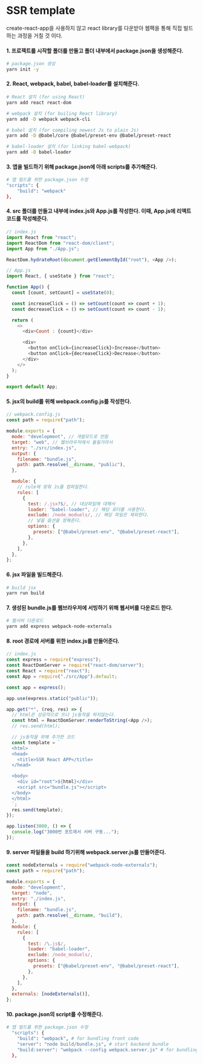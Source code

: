 SSR template
============
create-react-app을 사용하지 않고 react library를 다운받아 웹팩을 통해 직접 빌드하는 과정을 거칠 것 이다.  
  
  
#### 1. 프로젝트를 시작할 폴더를 만들고 폴더 내부에서 package.json을 생성해준다.

```bash
# package.json 생성
yarn init -y
```

#### 2. React, webpack, babel, babel-loader를 설치해준다.
```bash
# React 설치 (for using React)
yarn add react react-dom

# webpack 설치 (for builing React library)
yarn add -D webpack webpack-cli

# babel 설치 (for compiling newest Js to plain Js)
yarn add -D @babel/core @babel/preset-env @babel/preset-react

# babel-loader 설치 (for linking babel-webpack)
yarn add -D babel-loader
```

#### 3. 앱을 빌드하기 위해 package.json에 아래 scripts를 추가해준다.
```bash
# 앱 빌드를 위한 package.json 수정
"scripts": {
    "build": "webpack"
},
```

#### 4. src 폴더를 만들고 내부에 index.js와 App.js를 작성한다. 이때, App.js에 리액트 코드를 작성해준다.
```javascript
// index.js
import React from "react";
import ReactDom from "react-dom/client";
import App from "./App.js";

ReactDom.hydrateRoot(document.getElementById("root"), <App />);
```
```javascript
// App.js
import React, { useState } from "react";

function App() {
  const [count, setCount] = useState(0);

  const increaseClick = () => setCount(count => count + 1);
  const decreaseClick = () => setCount(count => count - 1);

  return (
    <>
      <div>Count : {count}</div>

      <div>
        <button onClick={increaseClick}>Increase</button>
        <button onClick={decreaseClick}>Decrease</button>
      </div>
    </>
  );
}

export default App;
```

#### 5. jsx의 build를 위해 webpack.config.js를 작성한다.
```javascript
// webpack.config.js
const path = require("path");

module.exports = {
  mode: "development", // 개발모드로 만듬
  target: "web", // 웹브라우저에서 돌릴거라서
  entry: "./src/index.js",
  output: {
    filename: "bundle.js",
    path: path.resolve(__dirname, "public"),
  },

  module: {
    // rule에 맞춰 Js를 컴파일한다.
    rules: [
      {
        test: /.jsx?$/, // 대상파일에 대해서
        loader: "babel-loader", // 해당 로더를 사용한다.
        exclude: /node_moduels/, // 해당 파일은 제외한다.
        // 넣을 옵션을 정해준다.
        options: {
          presets: ["@babel/preset-env", "@babel/preset-react"],
        },
      },
    ],
  },
};

```

#### 6. jsx 파일을 빌드해준다.
```bash
# build jsx
yarn run build
```

#### 7. 생성된 bundle.js를 웹브라우저에 서빙하기 위해 웹서버를 다운로드 한다.
```bash
# 웹서버 다운로드
yarn add express webpack-node-externals
```

#### 8. root 경로에 서버를 위한 index.js를 만들어준다.
```javascript
// index.js
const express = require("express");
const ReactDomServer = require("react-dom/server");
const React = require("react");
const App = require("./src/App").default;

const app = express();

app.use(express.static("public"));

app.get("*", (req, res) => {
  // html은 성공적으로 뜨나 js동작을 하지않는다.
  const html = ReactDomServer.renderToString(<App />);
  // res.send(html);

  // js동작을 위해 추가한 코드
  const template = `
  <html>
  <head>
    <title>SSR React APP</title>
  </head>

  <body>
    <div id="root">${html}</div>
    <script src="bundle.js"></script>
  </body>
  </html>
  `;
  res.send(template);
});

app.listen(3000, () => {
  console.log("3000번 포트에서 서버 구동...");
});
```

#### 9. server 파일들을 build 하기위해 webpack.server.js를 만들어준다.
```javascript
const nodeExternals = require("webpack-node-externals");
const path = require("path");

module.exports = {
  mode: "development",
  target: "node",
  entry: "./index.js",
  output: {
    filename: "bundle.js",
    path: path.resolve(__dirname, "build"),
  },
  module: {
    rules: [
      {
        test: /\.js$/,
        loader: "babel-loader",
        exclude: /node_moduels/,
        options: {
          presets: ["@babel/preset-env", "@babel/preset-react"],
        },
      },
    ],
  },
  externals: [nodeExternals()],
};
```

#### 10. package.json의 script를 수정해준다.
```bash
# 앱 빌드를 위한 package.json 수정
  "scripts": {
    "build": "webpack", # for bundling front code
    "server": "node build/bundle.js", # start backend bundle
    "build:server": "webpack --config webpack.server.js" # for bundling back code
  },
  ```
